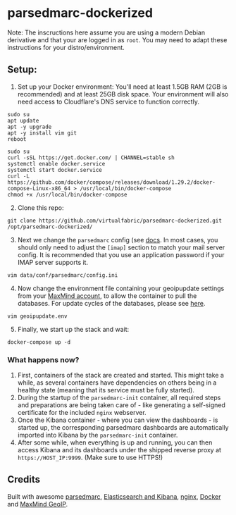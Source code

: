 # parsedmarc-dockerized

Note: The inscructions here assume you are using a modern Debian derivative and that your are logged in as `root`. You may need to adapt these instructions for your distro/environment.


## Setup:

1. Set up your Docker environment:
You'll need at least 1.5GB RAM (2GB is recommended) and at least 25GB disk space.
Your environment will also need access to Cloudflare's DNS service to function correctly.
```
sudo su
apt update
apt -y upgrade
apt -y install vim git
reboot
```

```
sudo su
curl -sSL https://get.docker.com/ | CHANNEL=stable sh
systemctl enable docker.service
systemctl start docker.service
curl -L https://github.com/docker/compose/releases/download/1.29.2/docker-compose-Linux-x86_64 > /usr/local/bin/docker-compose
chmod +x /usr/local/bin/docker-compose
```


2. Clone this repo:
```
git clone https://github.com/virtualfabric/parsedmarc-dockerized.git /opt/parsedmarc-dockerized/
```


3. Next we change the `parsedmarc` config (see [docs](https://domainaware.github.io/parsedmarc/#configuration-file). In most cases, you should only need to adjust the `[imap]` section to match your mail server config. It is recommended that you use an application password if your IMAP server supports it.
```
vim data/conf/parsedmarc/config.ini
```


4. Now change the environment file containing your geoipupdate settings from your [MaxMind account](https://www.maxmind.com/en/account/), to allow the container to pull the databases. For update cycles of the databases, please see [here](https://support.maxmind.com/geoip-faq/geoip2-and-geoip-legacy-database-updates/how-often-are-the-geoip2-and-geoip-legacy-databases-updated/).
```
vim geoipupdate.env
```


5. Finally, we start up the stack and wait:
```
docker-compose up -d
```


### What happens now?

1. First, containers of the stack are created and started. This might take a while, as several containers have dependencies on others being in a healthy state (meaning that its service must be fully started).
2. During the startup of the `parsedmarc-init` container, all required steps and preparations are being taken care of - like generating a self-signed certificate for the included `nginx` webserver.
3. Once the Kibana container - where you can view the dashboards - is started up, the corresponding parsedmarc dashboards are automatically imported into Kibana by the `parsedmarc-init` container.
4. After some while, when everything is up and running, you can then access Kibana and its dashboards under the shipped reverse proxy at `https://HOST_IP:9999`. (Make sure to use HTTPS!)


## Credits

Built with awesome [parsedmarc](https://github.com/domainaware/checkdmarc), [Elasticsearch and Kibana](https://www.elastic.co/), [nginx](https://nginx.org), [Docker](https://docker.com) and [MaxMind GeoIP](https://dev.maxmind.com/geoip/geoip2/geolite2/).